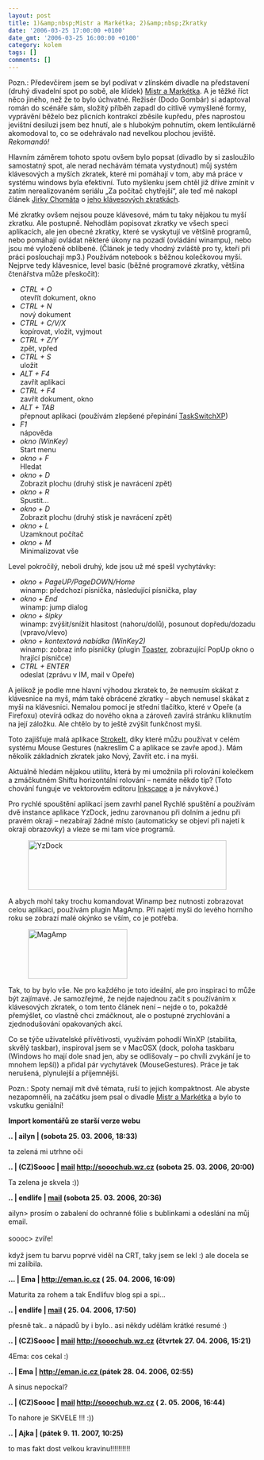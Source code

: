 ```yaml
---
layout: post
title: 1)&amp;nbsp;Mistr a Markétka; 2)&amp;nbsp;Zkratky
date: '2006-03-25 17:00:00 +0100'
date_gmt: '2006-03-25 16:00:00 +0100'
category: kolem
tags: []
comments: []
---
```

<p>Pozn.: Předevčírem jsem se byl podívat v zlínském divadle na představení (druhý divadelní
spot po sobě, ale klídek) <a href="http://www.divadlo.zlin.cz/www/hry.php?h=221">Mistr a
Markétka</a>. A je těžké říct něco jiného, než že to
bylo úchvatné. Režisér (Dodo Gombár) si adaptoval román do scénáře sám, složitý příběh
zapadl do citlivě vymyšlené formy, vyprávění běželo bez plicních kontrakcí zběsile
kupředu, přes naprostou jevištní desiluzi jsem bez hnutí, ale s hlubokým
pohnutím, okem lentikulárně akomodoval to, co se odehrávalo nad
nevelkou plochou jeviště.
<em>Rekomandó!</em></p>
<p>Hlavním záměrem tohoto spotu ovšem bylo popsat (divadlo by si zasloužilo
samostatný spot, ale nerad nechávám témata vystydnout) můj systém klávesových
a myších zkratek, které mi pomáhají v tom, aby má práce v systému windows
byla efektivní. Tuto myšlenku jsem chtěl již dříve zmínit v zatím nerealizovaném
seriálu &bdquo;Za počítač chytřejší&ldquo;, ale teď mě nakopl článek
<a href="http://www.chomat.net/">Jirky Chomáta</a>
o <a href="http://www.chomat.net/weboviny/klavesove-zkratky">jeho klávesových zkratkách</a>.</p>
<p>Mé zkratky ovšem nejsou pouze klávesové, mám tu taky nějakou tu myší zkratku.
Ale postupně. Nehodlám popisovat zkratky ve všech speci aplikacích,
ale jen obecné zkratky, které se vyskytují ve většině programů, nebo pomáhají
ovládat některé úkony na pozadí (ovládání winampu), nebo jsou mé vyloženě oblíbené.
(Článek je tedy vhodný zvláště pro ty, kteří při práci poslouchají mp3.)
Používám notebook s běžnou kolečkovou myší.
Nejprve tedy klávesnice, level basic (běžné programové zkratky, většina čtenářstva může přeskočit):</p>
<ul>
<li><em>CTRL + O</em><br>otevřít dokument, okno</li>
<li><em>CTRL + N</em><br>nový dokument</li>
<li><em>CTRL + C/V/X</em><br>kopírovat, vložit, vyjmout</li>
<li><em>CTRL + Z/Y</em><br>zpět, vpřed</li>
<li><em>CTRL + S</em><br>uložit</li>
<li><em>ALT + F4</em><br>zavřít aplikaci</li>
<li><em>CTRL + F4</em><br>zavřít dokument, okno</li>
<li><em>ALT + TAB</em><br>přepnout aplikaci (používám zlepšené přepínání
<a href="http://www.ntwind.com/taskswitchxp/">TaskSwitchXP</a>)
</li>
<li><em>F1</em><br>nápověda</li>
<li><em>okno (WinKey)</em><br>Start menu</li>
<li><em>okno + F</em><br>Hledat</li>
<li><em>okno  + D</em><br>Zobrazit plochu (druhý stisk je navrácení zpět)</li>
<li><em>okno  + R</em><br>Spustit...</li>
<li><em>okno  + D</em><br>Zobrazit plochu (druhý stisk je navrácení zpět)</li>
<li><em>okno  + L</em><br>Uzamknout počítač</li>
<li><em>okno  + M</em><br>Minimalizovat vše</li>
</ul>
<p>Level pokročilý, neboli druhý, kde jsou už mé spešl vychytávky:</p>
<ul>
<li><em>okno + PageUP/PageDOWN/Home</em><br>winamp: předchozí písnička, následující písnička, play</li>
<li><em>okno + End</em><br>winamp: jump dialog</li>
<li><em>okno + šipky</em><br>winamp: zvýšit/snížit hlasitost (nahoru/dolů), posunout dopředu/dozadu (vpravo/vlevo)</li>
<li><em>okno + kontextová nabídka (WinKey2)</em><br>winamp: zobraz info písničky (plugin
<a href="http://www.myplugins.info/update.php?plugin=gen_toaster&version=075&type=dialog">Toaster</a>,
zobrazující PopUp okno o hrající písničce)</li>
<li><em>CTRL + ENTER</em><br>odeslat (zprávu v IM, mail v Opeře)</li>
</ul>
<p>A jelikož je podle mne hlavní výhodou zkratek to, že nemusím skákat z klávesnice
na myš, mám také obrácené zkratky &ndash; abych nemusel skákat z myši na klávesnici.
Nemalou pomocí je střední tlačítko, které v Opeře (a Firefoxu)
otevírá odkaz do nového okna a zároveň zavírá stránku kliknutím na její záložku.
Ale chtělo by to ještě zvýšit funkčnost myši.</p>
<p>Toto zajišťuje malá aplikace <a href="http://www.tcbmi.com/strokeit/">StrokeIt</a>,
díky které můžu používat v celém systému Mouse Gestures (nakreslím C a aplikace se
zavře apod.). Mám několik základních zkratek jako Nový, Zavřít etc. i na myši.</p>
<p>Aktuálně hledám nějakou utilitu, která by mi umožnila při rolování kolečkem
a zmáčkutném Shiftu horizontální rolování &ndash; nemáte někdo tip? (Toto chování
funguje ve vektorovém editoru <a href="http://inkscape.org">Inkscape</a> a je návykové.)</p>
<p>Pro rychlé spouštění aplikací jsem zavrhl panel Rychlé spuštění a používám
dvě instance aplikace YzDock, jednu zarovnanou při dolním a jednu při pravém
okraji &ndash; nezabírají žádné místo (automaticky se objeví při najetí k okraji
obrazovky) a vleze se mi tam více programů.</p>
<figure><img src="%base_url%/assets/old-images/yzdock.png" align="center" alt="YzDock" width="400" height="100"></figure>
<p>A abych mohl taky trochu komandovat Winamp bez nutnosti zobrazovat celou aplikaci,
používám plugin MagAmp. Při najetí myši do levého horního roku se zobrazí malé okýnko
se vším, co je potřeba.</p>
<figure><img src="%base_url%/assets/old-images/magamp.png" align="center" alt="MagAmp" width="200" height="100"></figure>
<p>Tak, to by bylo vše. Ne pro každého je toto ideální, ale pro inspiraci to může
být zajímavé. Je samozřejmé, že nejde najednou začít s používáním x klávesových zkratek,
o tom tento článek není
&ndash; nejde o to, pokaždé přemýšlet, co vlastně chci zmáčknout, ale o postupné
zrychlování a zjednodušování opakovaných akcí.</p>
<p>Co se týče uživatelské přívětivosti, využívám pohodlí WinXP (stabilita,
skvělý taskbar), inspiroval jsem se v MacOSX (dock, poloha taskbaru (Windows ho mají dole snad
jen, aby se odlišovaly &ndash; po chvíli zvykání je to mnohem lepší))
a přidal pár vychytávek (MouseGestures). Práce je tak nerušená, plynulejší
a příjemnější.</p>
<p>Pozn.: Spoty nemají mít dvě témata, ruší to jejich kompaktnost. Ale abyste nezapomněli,
na začátku jsem psal o divadle <a href="http://www.divadlo.zlin.cz/www/hry.php?h=221">Mistr a
Markétka</a> a bylo to vskutku geniální!</p>
<div class="import-komentaru">
<p><strong>Import komentářů ze starší verze webu</strong></p>
<div class="comment">
<p style="font-weight:bold"><span class="compredmet">..</span> | <span class="comname">ailyn</span> | (sobota&nbsp;25.&nbsp;03.&nbsp;2006,&nbsp;18:33)</p>
<p>ta zelená mi utrhne oči </p>
</div>
<div class="comment">
<p style="font-weight:bold"><span class="compredmet">..</span> | <span class="comname">(CZ)Soooc</span> |  <a href="mailto:xsoc@post.cz">mail</a>  <a href="http://sooochub.wz.cz">http://sooochub.wz.cz</a> (sobota&nbsp;25.&nbsp;03.&nbsp;2006,&nbsp;20:00)</p>
<p>Ta zelena je skvela :)) </p>
</div>
<div class="comment">
<p style="font-weight:bold"><span class="compredmet">..</span> | <span class="comname">endlife</span> |  <a href="mailto:jan.martinek@post.cz">mail</a> (sobota&nbsp;25.&nbsp;03.&nbsp;2006,&nbsp;20:36)</p>
<p>ailyn&gt; prosím o zabalení do ochranné fólie s bublinkami a odeslání na můj email. <br>  <br> soooc&gt; zvíře! <br>  <br> když jsem tu barvu poprvé viděl na CRT, taky jsem se lekl :) ale docela se mi zalíbila. </p>
</div>
<div class="comment">
<p style="font-weight:bold"><span class="compredmet">...</span> | <span class="comname">Ema</span> |  <a href="http://eman.ic.cz">http://eman.ic.cz</a> (&nbsp;25.&nbsp;04.&nbsp;2006,&nbsp;16:09)</p>
<p>Maturita za rohem a tak Endlifuv blog spi a spi... </p>
</div>
<div class="comment">
<p style="font-weight:bold"><span class="compredmet">..</span> | <span class="comname">endlife</span> |  <a href="mailto:jan.martinek@post.cz">mail</a> (&nbsp;25.&nbsp;04.&nbsp;2006,&nbsp;17:50)</p>
<p>přesně tak.. a nápadů by i bylo.. asi někdy udělám krátké resumé :) </p>
</div>
<div class="comment">
<p style="font-weight:bold"><span class="compredmet">..</span> | <span class="comname">(CZ)Soooc</span> |  <a href="mailto:xsoc@post.cz">mail</a>  <a href="http://sooochub.wz.cz">http://sooochub.wz.cz</a> (čtvrtek&nbsp;27.&nbsp;04.&nbsp;2006,&nbsp;15:21)</p>
<p>4Ema: cos cekal :) </p>
</div>
<div class="comment">
<p style="font-weight:bold"><span class="compredmet">..</span> | <span class="comname">Ema</span> |  <a href="http://eman.ic.cz ">http://eman.ic.cz </a> (pátek&nbsp;28.&nbsp;04.&nbsp;2006,&nbsp;02:55)</p>
<p>A sinus nepockal? </p>
</div>
<div class="comment">
<p style="font-weight:bold"><span class="compredmet">..</span> | <span class="comname">(CZ)Soooc</span> |  <a href="mailto:xsoc@post.cz">mail</a>  <a href="http://sooochub.wz.cz">http://sooochub.wz.cz</a> (&nbsp;2.&nbsp;05.&nbsp;2006,&nbsp;16:44)</p>
<p>To nahore je SKVELE !!! :)) </p>
</div>
<div class="comment">
<p style="font-weight:bold"><span class="compredmet">..</span> | <span class="comname">Ajka</span> |  <a href=""></a> (pátek&nbsp;9.&nbsp;11.&nbsp;2007,&nbsp;10:25)</p>
<p>to mas fakt dost velkou kravinu!!!!!!!!!! </p>
</div>
</div>
